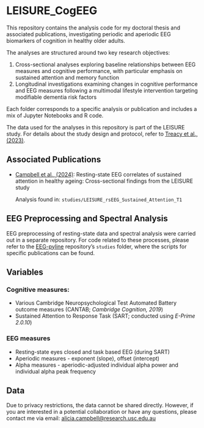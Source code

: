 # LEISURE_CogEEG

This repository contains the analysis code for my doctoral thesis and associated publications, investigating periodic and aperiodic EEG biomarkers of cognition in healthy older adults.

The analyses are structured around two key research objectives:
1. Cross-sectional analyses exploring baseline relationships between EEG measures and cognitive performance, with particular emphasis on sustained attention and memory function
2. Longitudinal investigations examining changes in cognitive performance and EEG measures following a multimodal lifestyle intervention targeting modifiable dementia risk factors

Each folder corresponds to a specific analysis or publication and includes a mix of Jupyter Notebooks and R code.

The data used for the analyses in this repository is part of the LEISURE study. For details about the study design and protocol, refer to [Treacy et al., (2023)](https://doi.org/10.3233/JAD-230193).

## Associated Publications

- [Campbell et al., (2024)](https://doi.org/10.1016/j.neurobiolaging.2024.09.005): Resting-state EEG correlates of sustained attention in healthy ageing: Cross-sectional findings from the LEISURE study

    Analysis found in: `studies/LEISURE_rsEEG_Sustained_Attention_T1`

## EEG Preprocessing and Spectral Analysis

EEG preprocessing of resting-state data and spectral analysis were carried out in a separate repository. For code related to these processes, please refer to the [EEG-pyline](https://github.com/teanijarv/EEG-pyline/tree/main) repository’s `studies` folder, where the scripts for specific publications can be found.

## Variables

### Cognitive measures:
- Various Cambridge Neuropsychological Test Automated Battery outcome measures (CANTAB; *Cambridge Cognition, 2019*)
- Sustained Attention to Response Task (SART; conducted using *E-Prime 2.0.10*)

### EEG measures
- Resting-state eyes closed and task based EEG (during SART)
- Aperiodic measures - exponent (slope), offset (intercept)
- Alpha measures - aperiodic-adjusted individual alpha power and individual alpha peak frequency

## Data

Due to privacy restrictions, the data cannot be shared directly. However, if you are interested in a potential collaboration or have any questions, please contact me via email: [alicia.campbell@research.usc.edu.au](mailto:alicia.campbell@research.usc.edu.au)
